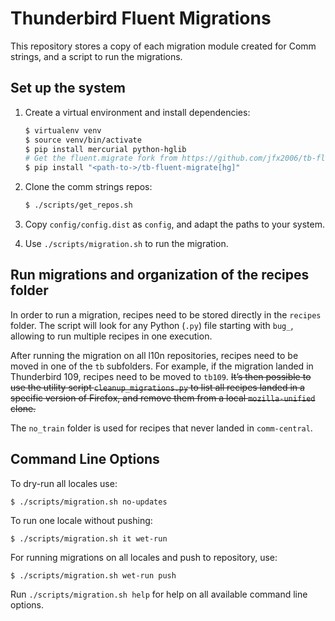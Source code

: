 # Thunderbird Fluent Migrations

This repository stores a copy of each migration module created for Comm
strings, and a script to run the migrations.

## Set up the system

1. Create a virtual environment and install dependencies:

    ```bash
    $ virtualenv venv
    $ source venv/bin/activate
    $ pip install mercurial python-hglib
    # Get the fluent.migrate fork from https://github.com/jfx2006/tb-fluent-migrate and install
    $ pip install "<path-to->/tb-fluent-migrate[hg]"
    ```

2. Clone the comm strings repos:

    ```bash
    $ ./scripts/get_repos.sh
    ```

3. Copy `config/config.dist` as `config`, and adapt the paths to your system.

4. Use `./scripts/migration.sh` to run the migration.

## Run migrations and organization of the recipes folder

In order to run a migration, recipes need to be stored directly in the
`recipes` folder. The script will look for any Python (`.py`) file starting
with `bug_`, allowing to run multiple recipes in one execution.

After running the migration on all l10n repositories, recipes need to be moved
in one of the `tb` subfolders. For example, if the migration landed in Thunderbird
109, recipes need to be moved to `tb109`. ~~It’s then possible to use the utility
script `cleanup_migrations.py` to list all recipes landed in a specific version
of Firefox, and remove them from a local `mozilla-unified` clone.~~

The `no_train` folder is used for recipes that never landed in
`comm-central`.

## Command Line Options

To dry-run all locales use:

```
$ ./scripts/migration.sh no-updates
```

To run one locale without pushing:

```
$ ./scripts/migration.sh it wet-run
```

For running migrations on all locales and push to repository, use:

```
$ ./scripts/migration.sh wet-run push
```

Run `./scripts/migration.sh help` for help on all available command line options.
